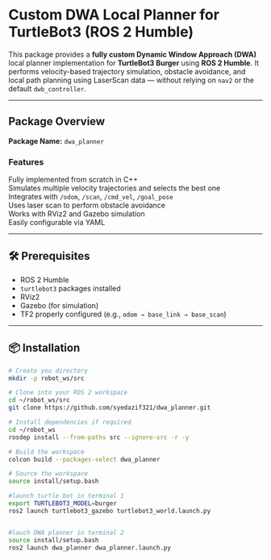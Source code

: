 #  Custom DWA Local Planner for TurtleBot3 (ROS 2 Humble)

This package provides a **fully custom Dynamic Window Approach (DWA)** local planner implementation for **TurtleBot3 Burger** using **ROS 2 Humble**. It performs velocity-based trajectory simulation, obstacle avoidance, and local path planning using LaserScan data — without relying on `nav2` or the default `dwb_controller`.

---

##  Package Overview

**Package Name:** `dwa_planner`

### Features

 Fully implemented from scratch in C++  
 Simulates multiple velocity trajectories and selects the best one  
 Integrates with `/odom`, `/scan`, `/cmd_vel`, `/goal_pose`  
 Uses laser scan to perform obstacle avoidance  
 Works with RViz2 and Gazebo simulation  
 Easily configurable via YAML

---

## 🛠️ Prerequisites

- ROS 2 Humble
- `turtlebot3` packages installed
- RViz2
- Gazebo (for simulation)
- TF2 properly configured (e.g., `odom → base_link → base_scan`)

---

## 📦 Installation

```bash
# Create you directory
mkdir -p robot_ws/src

# Clone into your ROS 2 workspace
cd ~/robot_ws/src
git clone https://github.com/syedazif321/dwa_planner.git

# Install dependencies if required
cd ~/robot_ws
rosdep install --from-paths src --ignore-src -r -y

# Build the workspace
colcon build --packages-select dwa_planner

# Source the workspace
source install/setup.bash

#launch turtle bot in terminal 1
export TURTLEBOT3_MODEL=burger
ros2 launch turtlebot3_gazebo turtlebot3_world.launch.py


#lauch DWA planner in terminal 2
source install/setup.bash
ros2 launch dwa_planner dwa_planner.launch.py

